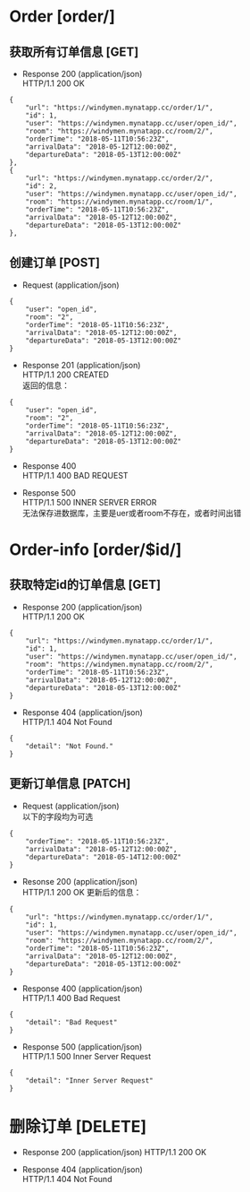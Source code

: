 # Order [order/]

## 获取所有订单信息 [GET]
- Response 200 (application/json)  
HTTP/1.1 200 OK  

```
{
    "url": "https://windymen.mynatapp.cc/order/1/",
    "id": 1,
    "user": "https://windymen.mynatapp.cc/user/open_id/",
    "room": "https://windymen.mynatapp.cc/room/2/",
    "orderTime": "2018-05-11T10:56:23Z",
    "arrivalData": "2018-05-12T12:00:00Z",
    "departureData": "2018-05-13T12:00:00Z"
},
{
    "url": "https://windymen.mynatapp.cc/order/2/",
    "id": 2,
    "user": "https://windymen.mynatapp.cc/user/open_id/",
    "room": "https://windymen.mynatapp.cc/room/1/",
    "orderTime": "2018-05-11T10:56:23Z",
    "arrivalData": "2018-05-12T12:00:00Z",
    "departureData": "2018-05-13T12:00:00Z"
},
```

## 创建订单 [POST]
- Request (application/json)  

```
{
    "user": "open_id",
    "room": "2",
    "orderTime": "2018-05-11T10:56:23Z",
    "arrivalData": "2018-05-12T12:00:00Z",
    "departureData": "2018-05-13T12:00:00Z"
}
```

- Response 201 (application/json)  
HTTP/1.1 200 CREATED  
返回的信息：  

```
{
    "user": "open_id",
    "room": "2",
    "orderTime": "2018-05-11T10:56:23Z",
    "arrivalData": "2018-05-12T12:00:00Z",
    "departureData": "2018-05-13T12:00:00Z"
}
```

- Response 400  
HTTP/1.1 400 BAD REQUEST  

- Response 500  
HTTP/1.1 500 INNER SERVER ERROR  
无法保存进数据库，主要是uer或者room不存在，或者时间出错  

# Order-info [order/$id/]
## 获取特定id的订单信息 [GET]
- Response 200 (application/json)  
HTTP/1.1 200 OK
```
{
    "url": "https://windymen.mynatapp.cc/order/1/",
    "id": 1,
    "user": "https://windymen.mynatapp.cc/user/open_id/",
    "room": "https://windymen.mynatapp.cc/room/2/",
    "orderTime": "2018-05-11T10:56:23Z",
    "arrivalData": "2018-05-12T12:00:00Z",
    "departureData": "2018-05-13T12:00:00Z"
}
```

- Response 404 (application/json)  
HTTP/1.1 404 Not Found
```
{
    "detail": "Not Found."
}
```

## 更新订单信息 [PATCH]
- Request (application/json)  
以下的字段均为可选
```
{
    "orderTime": "2018-05-11T10:56:23Z",
    "arrivalData": "2018-05-12T12:00:00Z",
    "departureData": "2018-05-14T12:00:00Z"
}
```

- Resonse 200 (application/json)  
HTTP/1.1 200 OK
更新后的信息：
```
{
    "url": "https://windymen.mynatapp.cc/order/1/",
    "id": 1,
    "user": "https://windymen.mynatapp.cc/user/open_id/",
    "room": "https://windymen.mynatapp.cc/room/2/",
    "orderTime": "2018-05-11T10:56:23Z",
    "arrivalData": "2018-05-12T12:00:00Z",
    "departureData": "2018-05-13T12:00:00Z"
}
```

- Response 400 (application/json)  
HTTP/1.1 400 Bad Request  
```
{
    "detail": "Bad Request"
}
```

- Response 500 (application/json)  
HTTP/1.1 500 Inner Server Request  

```
{
    "detail": "Inner Server Request"
}
```

# 删除订单 [DELETE]
- Response 200 (application/json) 
HTTP/1.1 200 OK

- Response 404 (application/json)  
HTTP/1.1 404 Not Found



